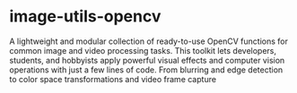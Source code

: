 # image-utils-opencv
 A lightweight and modular collection of ready-to-use OpenCV functions for common image and video processing tasks. This toolkit lets developers, students, and hobbyists apply powerful visual effects and computer vision operations with just a few lines of code. From blurring and edge detection to color space transformations and video frame capture
